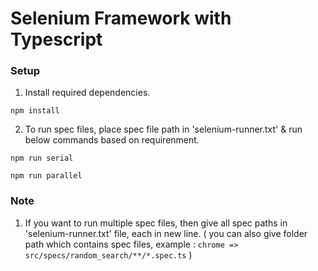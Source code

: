 # Selenium Framework with Typescript

### Setup

1. Install required dependencies.

```
npm install
```

2. To run spec files, place spec file path in 'selenium-runner.txt' & run below commands based on requirenment.

```
npm run serial

npm run parallel
```

### Note

1. If you want to run multiple spec files, then give all spec paths in 'selenium-runner.txt' file, each in new line. ( you can also give folder path which contains spec files, example : `chrome => src/specs/random_search/**/*.spec.ts` )
